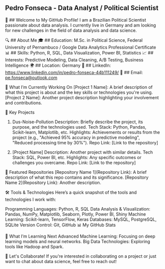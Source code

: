 ## Pedro Fonseca - Data Analyst / Political Scientist 

👋 ## Welcome to My GitHub Profile!
I am a Brazilian Political Scientist passionate about data analysis. I currently live in Germany and am looking for new challenges in the field of data analysis and data science.

🔍 ## About Me
🎓 ## Education: M.Sc. in Political Science, Federal University of Pernambuco / Google Data Analytics Professional Certificate
📊 ## Skills: Python, R, SQL, Data Visualization, Power BI, Statistics
📈 ## Interests: Predictive Modeling, Data Cleaning, A/B Testing, Business Intelligence
🌍 ## Location: Germany
🔗 ## LinkedIn: https://www.linkedin.com/in/pedro-fonseca-44b111249/
📧 ## Email: pe.fonseca@outlook.com

💼 What I’m Currently Working On
[Project 1 Name]: A brief description of what this project is about and the key skills or technologies you're using.
[Project 2 Name]: Another project description highlighting your involvement and contributions.

🚀 Key Projects
1. Dus-Noise-Pollution
Description: Briefly describe the project, its purpose, and the technologies used.
Tech Stack: Python, Pandas, Scikit-learn, Matplotlib, etc.
Highlights: Achievements or results from the project (e.g., "Achieved 95% accuracy in predictive modeling", "Reduced processing time by 30%").
Repo Link: [Link to the repository]

3. [Project Name]
Description: Another project with similar details.
Tech Stack: SQL, Power BI, etc.
Highlights: Any specific outcomes or challenges you overcame.
Repo Link: [Link to the repository]

🌟 Featured Repositories
[Repository Name 1](Repository Link): A brief description of what this repo contains and its significance.
[Repository Name 2](Repository Link): Another description.

🛠️ Tools & Technologies
Here’s a quick snapshot of the tools and technologies I work with:

Programming Languages: Python, R, SQL
Data Analysis & Visualization: Pandas, NumPy, Matplotlib, Seaborn, Plotly, Power BI, Shiny
Machine Learning: Scikit-learn, TensorFlow, Keras
Databases: MySQL, PostgreSQL, SQLite
Version Control: Git, GitHub
📊 My GitHub Stats

🌱 What I’m Learning Next
Advanced Machine Learning: Focusing on deep learning models and neural networks.
Big Data Technologies: Exploring tools like Hadoop and Spark.

👏 Let's Collaborate!
If you're interested in collaborating on a project or just want to chat about data science, feel free to reach out!

<!---
af-pedro/af-pedro is a ✨ special ✨ repository because its `README.md` (this file) appears on your GitHub profile.
You can click the Preview link to take a look at your changes.
--->
